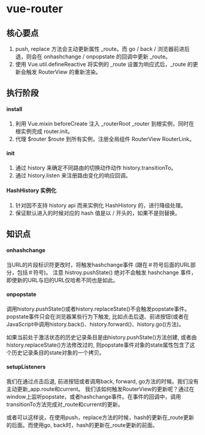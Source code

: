 # vue-router

## 核心要点

1. push, replace 方法会主动更新属性 _route。而 go / back / 浏览器前进后退，则会在 onhashchange / onpopstate 的回调中更新 _route。
2. 使用 Vue.util.defineReactive 将实例的 _route 设置为响应式后，_route 的更新会触发 RouterView 的重新渲染。


## 执行阶段

#### install

1. 利用 Vue.mixin beforeCreate 注入 _routerRoot _router 到根实例，同时在根实例完成 router.init。
2. 代理 $router $route 到所有实例，注册全局组件 RouterView RouterLink。

#### init

1. 通过 history 来确定不同路由的切换动作动作 history.transitionTo。
2. 通过 history.listen 来注册路由变化的响应回调。

#### HashHistory 实例化

1. 针对因不支持 history api 而来实例化 HashHistory 的，进行降级处理。
2. 保证默认进入的时候对应的 hash 值是以 / 开头的，如果不是则替换。


## 知识点

#### onhashchange

当URL的片段标识符更改时，将触发hashchange事件 (跟在＃符号后面的URL部分，包括＃符号)。
注意 histroy.pushState() 绝对不会触发 hashchange 事件，即使新的URL与旧的URL仅哈希不同也是如此。

#### onpopstate

调用history.pushState()或者history.replaceState()不会触发popstate事件。
popstate事件只会在浏览器某些行为下触发, 比如点击后退、前进按钮(或者在JavaScript中调用history.back()、history.forward()、history.go()方法)。

如果当前处于激活状态的历史记录条目是由history.pushState()方法创建, 或者由history.replaceState()方法修改过的, 
则popstate事件对象的state属性包含了这个历史记录条目的state对象的一个拷贝。

#### setupListeners

我们在通过点击后退, 前进按钮或者调用back, forward, go方法的时候。我们没有主动更新_app.route和current。
我们该如何触发RouterView的更新呢？通过在window上监听popstate，或者hashchange事件。在事件的回调中，调用transitionTo方法完成对_route和current的更新。

或者可以这样说，在使用push，replace方法的时候，hash的更新在_route更新的后面。而使用go, back时，hash的更新在_route更新的前面。
